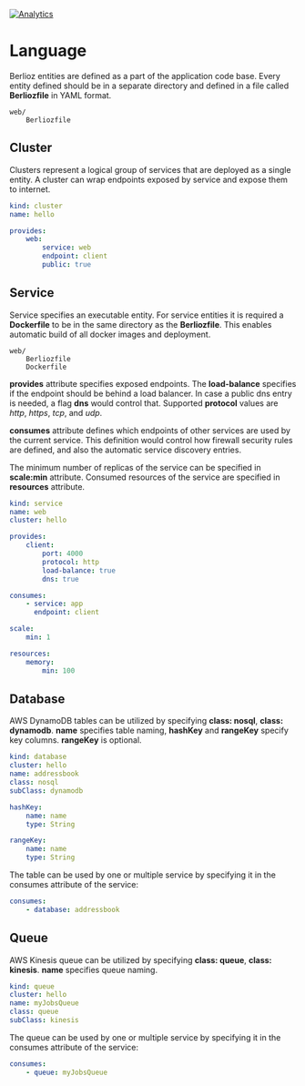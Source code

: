 [![Analytics](https://ga-beacon.appspot.com/UA-120606268-2/github/berlioz/docs/language)](https://github.com/igrigorik/ga-beacon)

# Language
Berlioz entities are defined as a part of the application code base.
Every entity defined should be in a separate directory and defined in a file
called **Berliozfile** in YAML format.

```
web/
    Berliozfile
```

## Cluster
Clusters represent a logical group of services that are deployed as a single entity.
A cluster can wrap endpoints exposed by service and expose them to internet.

```yaml
kind: cluster
name: hello

provides:
    web:
        service: web
        endpoint: client
        public: true
```

## Service
Service specifies an executable entity. For service entities it is required a
**Dockerfile** to be in the same directory as the **Berliozfile**. This enables
automatic build of all docker images and deployment.
```
web/
    Berliozfile
    Dockerfile
```

**provides** attribute specifies exposed endpoints. The **load-balance** specifies
if the endpoint should be behind a load balancer. In case a public dns entry is needed,
a flag **dns** would control that. Supported **protocol** values are *http*, *https*, *tcp*, and *udp*.

**consumes** attribute defines which endpoints of other services are used by the current
service. This definition would control how firewall security rules are defined, and also
the automatic service discovery entries.

The minimum number of replicas of the service can be specified in
**scale:min** attribute. Consumed resources of the service are specified in
**resources** attribute.

```yaml
kind: service
name: web
cluster: hello

provides:
    client:
        port: 4000
        protocol: http
        load-balance: true
        dns: true

consumes:
    - service: app
      endpoint: client

scale:
    min: 1

resources:
    memory:
        min: 100
```

## Database
AWS DynamoDB tables can be utilized by specifying **class: nosql**, **class: dynamodb**.
**name** specifies table naming, **hashKey** and **rangeKey** specify key columns. **rangeKey** is optional.

```yaml
kind: database
cluster: hello
name: addressbook
class: nosql
subClass: dynamodb

hashKey:
    name: name
    type: String

rangeKey:
    name: name
    type: String
```

The table can be used by one or multiple service by specifying it in the consumes
attribute of the service:

```yaml
consumes:
    - database: addressbook
```

## Queue
AWS Kinesis queue can be utilized by specifying **class: queue**, **class: kinesis**.
**name** specifies queue naming.

```yaml
kind: queue
cluster: hello
name: myJobsQueue
class: queue
subClass: kinesis

```

The queue can be used by one or multiple service by specifying it in the consumes
attribute of the service:

```yaml
consumes:
    - queue: myJobsQueue
```
